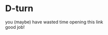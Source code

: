 # D-turn 
you (maybe) have wasted time opening this link                                          
good job!
